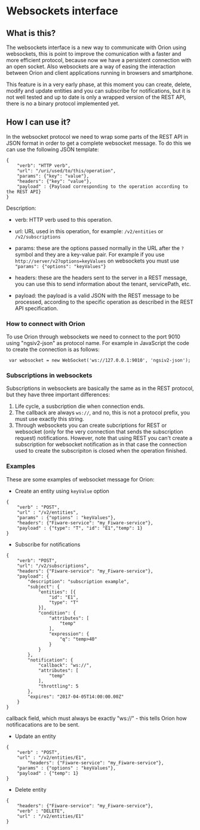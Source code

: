 # Websockets interface

## What is this?

The websockets interface is a new way to communicate with Orion using websockets, this is point to improve the comunication with a faster and more efficient protocol, because now we have a persistent connection with an open socket. Also websockets are a way of easing the interaction between Orion and client applications running in browsers and smartphone.

This feature is in a very early phase, at this moment you can create, delete, modify and update entities and you can subscribe for notifications, but it is not well tested and up to date is only a wrapped version of the REST API, there is no a binary protocol implemented yet.

## How I can use it?

In the websocket protocol we need to wrap some parts of the REST API in JSON format in order to get a complete websocket message. To do this
we can use the following JSON template:

```
{
    "verb": "HTTP verb",
    "url": "/uri/used/to/this/operation",
    "params": {"key": "value"},
    "headers": {"key": "value"},
    "payload" : {Payload corresponding to the operation according to the REST API}
}
```
Description:

* verb: HTTP verb used to this operation.

* url: URL used in this operation, for example: `/v2/entities` or `/v2/subscriptions`

* params: these are the options passed normally in the URL after the `?` symbol and they are a key-value pair. For example if you use `http://server/v2?options=keyValues` on websockets you must use `"params": {"options": "keyValues"}`

* headers: these are the headers sent to the server in a REST message, you can use this to send information about the tenant, servicePath, etc.

* payload: the payload is a valid JSON with the REST message to be processed, according to the specific operation as described in the REST API specification.

### How to connect with Orion

To use Orion through websockets we need to connect to the port 9010 using "ngsiv2-json" as protocol name. For example in JavaScript the code to create the connection is as follows:

` var websocket = new WebSocket('ws://127.0.0.1:9010', 'ngsiv2-json');`

### Subscriptions in websockets

Subscriptions in websockets are basically the same as in the REST protocol, but they have three important differences:
1. Life cycle, a susbcription die when connection ends.
2. The callback are always `ws://`, and no, this is not a protocol prefix, you must use exactly this string.
3. Through websockets you can create subcriptions for REST or websocket (only for the very connection that sends the subscription request) notifications. However, note that using REST you can't create a subscription for websocket notification as in that case the connection used to create the subscripiton is closed when the operation finished.


### Examples

These are some examples of websocket message for Orion:

* Create an entity using `keyValue` option
	
```
{
	"verb" : "POST",
	"url" : "/v2/entities",
	"params" : {"options" : "keyValues"},
    "headers": {"Fiware-service": "my_Fiware-service"},
	"payload" : {"type": "T", "id": "E1","temp": 1}
}
```
    
* Subscribe for notifications

```
{
	"verb": "POST",
	"url": "/v2/subscriptions",
    "headers": {"Fiware-service": "my_Fiware-service"},
	"payload": {
		"description": "subscription example",
		"subject": {
			"entities": [{
				"id": "E1",
				"type": "T"
			}],
			"condition": {
				"attributes": [
					"temp"
				],
				"expression": {
					"q": "temp>40"
				}
			}
		},
		"notification": {
			"callback": "ws://",
			"attributes": [
				"temp"
			],
			"throttling": 5
		},
		"expires": "2017-04-05T14:00:00.00Z"
	}
}
```
callback field, which must always be exactly "ws://" - this tells Orion how notificacations are to be sent.

* Update an entity

```
{
	"verb" : "POST",
	"url" : "/v2/entities/E1",
        "headers": {"Fiware-service": "my_Fiware-service"},
	"params" : {"options" : "keyValues"},
	"payload" : {"temp": 1}
}
```

* Delete entity
```
{
	"headers": {"Fiware-service": "my_Fiware-service"},
	"verb" : "DELETE",
	"url" : "/v2/entities/E1"
}
```


